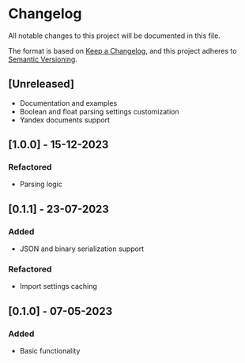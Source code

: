 # Changelog
All notable changes to this project will be documented in this file.

The format is based on [Keep a Changelog](https://keepachangelog.com/en/1.0.0/),
and this project adheres to [Semantic Versioning](https://semver.org/spec/v2.0.0.html).

## [Unreleased]
- Documentation and examples
- Boolean and float parsing settings customization
- Yandex documents support

## [1.0.0] - 15-12-2023
### Refactored
- Parsing logic

## [0.1.1] - 23-07-2023
### Added
- JSON and binary serialization support
### Refactored
- Import settings caching

## [0.1.0] - 07-05-2023
### Added
- Basic functionality
